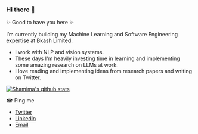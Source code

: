 ### Hi there 👋


✨ Good to have you here ✨ 

I’m currently building my Machine Learning and Software Engineering expertise at Bkash Limited. 
- I work with NLP and vision systems.
- These days I'm heavily investing time in learning and implementing some amazing research on LLMs at work.
- I love reading and implementing ideas from research papers and writing on Twitter. 


[![Shamima's github stats](https://github-readme-stats.vercel.app/api?username=silvererudite&count_private=true&show_icons=true&theme=radical&hide_rank=false)](https://github.com/anuraghazra/github-readme-stats)

☎ Ping me 
- [Twitter](https://twitter.com/ShamimaHossai13)
- [LinkedIn](https://www.linkedin.com/in/shamima-hossain-127454199/)
- [Email](shamima2hossain@gmail.com)
